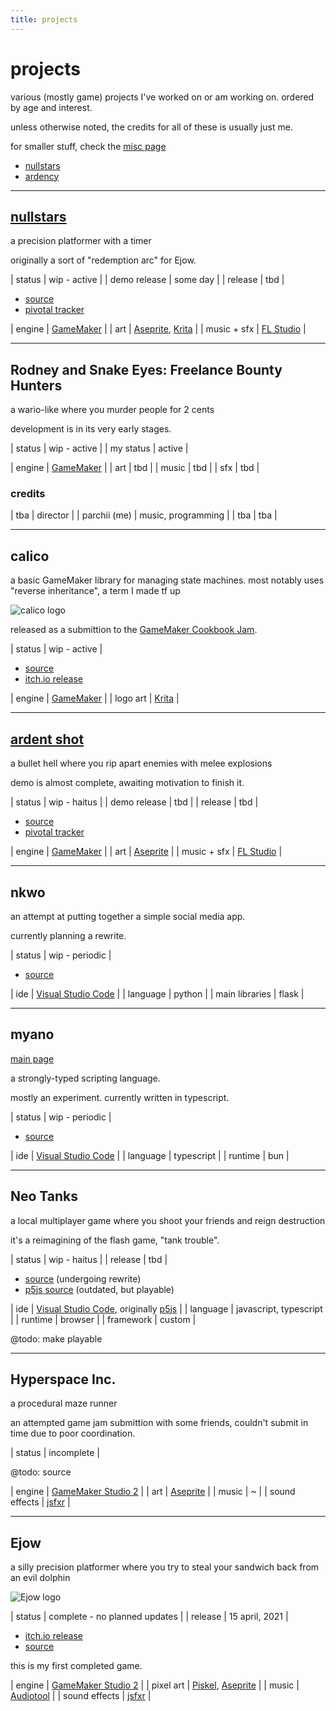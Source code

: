 ```yaml
---
title: projects
---
```


# projects

various (mostly game) projects I've worked on or am working on. ordered by age and interest.

unless otherwise noted, the credits for all of these is usually just me. 

for smaller stuff, check the [misc page](misc)

- [nullstars](/nullstars/)
- [ardency](/ardency/)


---
## [nullstars](/nullstars/)

a precision platformer with a timer

originally a sort of "redemption arc" for Ejow. 

| status | wip - active |
| demo release | some day |
| release | tbd |

- [source](https://github.com/Wainggan/nullstars)
- [pivotal tracker](https://www.pivotaltracker.com/projects/2687512)

| engine | [GameMaker](https://gamemaker.io/en) |
| art | [Aseprite](https://www.aseprite.org/), [Krita](https://krita.org/en/) |
| music + sfx | [FL Studio](https://www.image-line.com/) |


---
## Rodney and Snake Eyes: Freelance Bounty Hunters

a wario-like where you murder people for 2 cents

development is in its very early stages.

| status | wip - active |
| my status | active |

| engine | [GameMaker](https://gamemaker.io/en) |
| art | tbd |
| music | tbd |
| sfx | tbd |


### credits

| tba | director |
| parchii (me) | music, programming |
| tba | tba |


---
## calico

a basic GameMaker library for managing state machines. 
most notably uses "reverse inheritance", a term I made tf up

![calico logo](https://img.itch.zone/aW1nLzE1MDM1MjY0LnBuZw==/347x500/H1h5Rm.png)

released as a submittion to the [GameMaker Cookbook Jam](https://itch.io/jam/cookbook-jam-1).

| status | wip - active |

- [source](https://github.com/Wainggan/calico)
- [itch.io release](https://wainggan.itch.io/calico)

| engine | [GameMaker](https://gamemaker.io/en) |
| logo art | [Krita](https://krita.org/en/) |


---
## [ardent shot](/ardency/)

a bullet hell where you rip apart enemies with melee explosions

demo is almost complete, awaiting motivation to finish it.

| status | wip - haitus |
| demo release | tbd |
| release | tbd |

- [source](https://github.com/Wainggan/GameWIP)
- [pivotal tracker](https://www.pivotaltracker.com/projects/2539954)

| engine | [GameMaker](https://gamemaker.io/en) |
| art | [Aseprite](https://www.aseprite.org/) |
| music + sfx | [FL Studio](https://www.image-line.com/) |


---
## nkwo

an attempt at putting together a simple social media app. 

currently planning a rewrite.

| status | wip - periodic |

- [source](https://github.com/Wainggan/nkwo)

| ide | [Visual Studio Code](https://code.visualstudio.com/) |
| language | python |
| main libraries | flask |


---
## myano

[main page](myano/)

a strongly-typed scripting language.

mostly an experiment. currently written in typescript.

| status | wip - periodic |

- [source](https://github.com/Wainggan/myano)

| ide | [Visual Studio Code](https://code.visualstudio.com/) |
| language | typescript |
| runtime | bun |


---
## Neo Tanks

a local multiplayer game where you shoot your friends and reign destruction

it's a reimagining of the flash game, "tank trouble". 

| status | wip - haitus |
| release | tbd |

- [source](https://github.com/Wainggan/neo-tanks) (undergoing rewrite)
- [p5js source](https://editor.p5js.org/Wainggan/sketches/jo9i_JptQ) (outdated, but playable)

| ide | [Visual Studio Code](https://code.visualstudio.com/), originally [p5js](https://p5js.org/) |
| language | javascript, typescript |
| runtime | browser |
| framework | custom |

@todo: make playable


---
## Hyperspace Inc.

a procedural maze runner 

an attempted game jam submittion with some friends, couldn't submit in time due to poor coordination.

| status | incomplete |

@todo: source

| engine | [GameMaker Studio 2](https://gamemaker.io/en) |
| art | [Aseprite](https://www.aseprite.org/) |
| music | ~ |
| sound effects | [jsfxr](https://sfxr.me/) |


---
## Ejow

a silly precision platformer where you try to steal your sandwich back from an evil dolphin

![Ejow logo](https://img.itch.zone/aW1nLzU2ODI2MzgucG5n/315x250%23c/%2B%2BjVAW.png)

| status | complete - no planned updates |
| release | 15 april, 2021 |

- [itch.io release](https://wainggan.itch.io/ejow)
- [source](https://github.com/Wainggan/ejow)

this is my first completed game. 

| engine | [GameMaker Studio 2](https://gamemaker.io/en) |
| pixel art | [Piskel](https://www.piskelapp.com/), [Aseprite](https://www.aseprite.org/) |
| music | [Audiotool](https://www.audiotool.com/) |
| sound effects | [jsfxr](https://sfxr.me/) |

